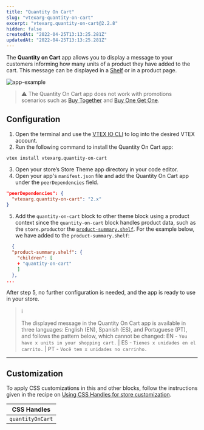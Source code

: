 ```yaml
---
title: "Quantity On Cart"
slug: "vtexarg-quantity-on-cart"
excerpt: "vtexarg.quantity-on-cart@2.2.8"
hidden: false
createdAt: "2022-04-25T13:13:25.281Z"
updatedAt: "2022-04-25T13:13:25.281Z"
---
```


The **Quantity on Cart** app allows you to display a message to your customers informing how many units of a product they have added to the cart. This message can be displayed in a [Shelf](https://developers.vtex.com/vtex-developer-docs/docs/vtex-io-documentation-building-a-shelf) or in a product page.

![app-example](https://cdn.jsdelivr.net/gh/vtexdocs/dev-portal-content@main/images/vtexarg-quantity-on-cart-0.gif)

> ⚠️ The Quantity On Cart app does not work with promotions scenarios such as [Buy Together](https://help.vtex.com/en/tutorial/buy-together--tutorials_323) and [Buy One Get One](https://help.vtex.com/en/tutorial/buy-one-get-one--tutorials_322).

## Configuration

1. Open the terminal and use the [VTEX IO CLI](https://vtex.io/docs/recipes/development/vtex-io-cli-installment-and-command-reference) to log into the desired VTEX account.
2. Run the following command to install the Quantity On Cart app:

```
vtex install vtexarg.quantity-on-cart
```  

3. Open your store’s Store Theme app directory in your code editor.
4. Open your app's `manifest.json` file and add the Quantity On Cart app under the `peerDependencies` field.

```json
"peerDependencies": {
  "vtexarg.quantity-on-cart": "2.x"
}
```

5. Add the `quantity-on-cart` block to other theme block using a product context since the `quantity-on-cart` block handles product data, such as the `store.product`or the [`product-summary.shelf`](https://developers.vtex.com/vtex-developer-docs/docs/vtex-product-summary-productsummaryshelf#configuration). For the example below, we have added to the `product-summary.shelf`:

```json
  {
  "product-summary.shelf": {
    "children": [
    + "quantity-on-cart"
    ]
  },
...
```

After step 5, no further configuration is needed, and the app is ready to use in your store.

> ℹ️
>
> The displayed message in the Quantity On Cart app is available in three languages: English (EN), Spanish (ES), and Portuguese (PT), and follows the pattern below, which cannot be changed: EN - `You have x units in your shopping cart.` | ES - `Tienes x unidades en el carrito.` | PT - `Você tem x unidades no carrinho.`

---

## Customization

To apply CSS customizations in this and other blocks, follow the instructions given in the recipe on [Using CSS Handles for store customization](https://developers.vtex.com/vtex-developer-docs/docs/vtex-io-documentation-using-css-handles-for-store-customization).

| CSS Handles |
| ----------- |
| `quantityOnCart` |
